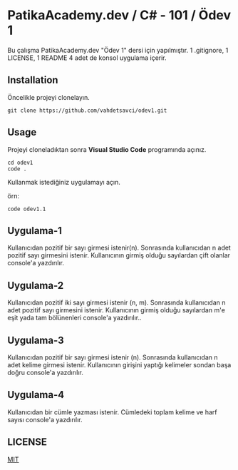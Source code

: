 # PatikaAcademy.dev / C# - 101 / Ödev 1
Bu çalışma PatikaAcademy.dev "Ödev 1" dersi için yapılmıştır. 1 .gitignore, 1 LICENSE, 1 README 4 adet de konsol uygulama içerir. 

## Installation
Öncelikle projeyi clonelayın.

```
git clone https://github.com/vahdetsavci/odev1.git 
```

## Usage
Projeyi cloneladıktan sonra **Visual Studio Code** programında açınız.

```
cd odev1
code .
```
Kullanmak istediğiniz uygulamayı açın.

örn:
```
code odev1.1
```

## Uygulama-1
Kullanıcıdan pozitif bir sayı girmesi istenir(n). Sonrasında kullanıcıdan n adet pozitif sayı girmesini istenir. Kullanıcının girmiş olduğu sayılardan çift olanlar console'a yazdırılır.

## Uygulama-2
Kullanıcıdan pozitif iki sayı girmesi istenir (n, m). Sonrasında kullanıcıdan n adet pozitif sayı girmesini istenir. Kullanıcının girmiş olduğu sayılardan m'e eşit yada tam bölünenleri console'a yazdırılır..

## Uygulama-3
Kullanıcıdan pozitif bir sayı girmesi istenir (n). Sonrasında kullanıcıdan n adet kelime girmesi istenir. Kullanıcının girişini yaptığı kelimeler sondan başa doğru console'a yazdırılır.

## Uygulama-4
Kullanıcıdan bir cümle yazması istenir. Cümledeki toplam kelime ve harf sayısı console'a yazdırılır.

## LICENSE
[MIT](LICENSE)
